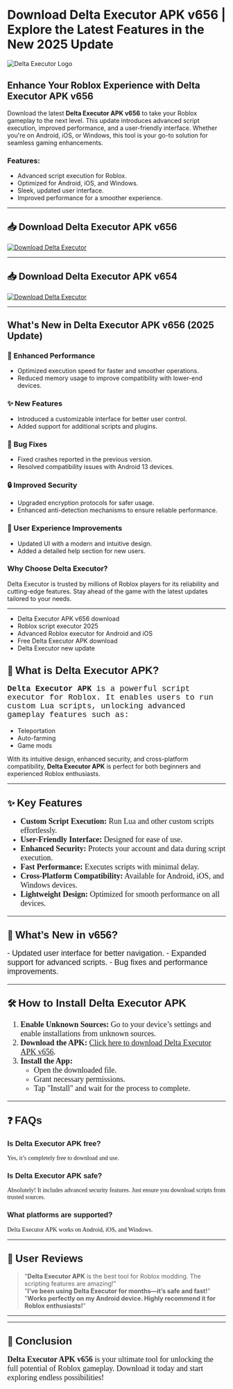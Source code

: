 # Download Delta Executor APK v656 | Explore the Latest Features in the New 2025 Update

![Delta Executor Logo](https://github.com/user-attachments/assets/87563321-a4f3-41c4-9e7b-3a49bcaf3015)

## Enhance Your Roblox Experience with Delta Executor APK v656

Download the latest **Delta Executor APK v656** to take your Roblox gameplay to the next level. This update introduces advanced script execution, improved performance, and a user-friendly interface. Whether you're on Android, iOS, or Windows, this tool is your go-to solution for seamless gaming enhancements.

### Features:
- Advanced script execution for Roblox.
- Optimized for Android, iOS, and Windows.
- Sleek, updated user interface.
- Improved performance for a smoother experience.

---

## 📥 Download Delta Executor APK v656

[![Download Delta Executor](https://img.shields.io/badge/Download-Delta%20Executor-green?style=for-the-badge)](https://www.apkbros.com/delta-executor-v654-apk-download-for-android/)

---

## 📥 Download Delta Executor APK v654

[![Download Delta Executor](https://img.shields.io/badge/Download-Delta%20Executor-green?style=for-the-badge)](https://github.com/Delta-Executor-APK-New)

---
## What's New in Delta Executor APK v656 (2025 Update)

### 🚀 Enhanced Performance
- Optimized execution speed for faster and smoother operations.
- Reduced memory usage to improve compatibility with lower-end devices.

### ✨ New Features
- Introduced a customizable interface for better user control.
- Added support for additional scripts and plugins.

### 🐛 Bug Fixes
- Fixed crashes reported in the previous version.
- Resolved compatibility issues with Android 13 devices.

### 🔒 Improved Security
- Upgraded encryption protocols for safer usage.
- Enhanced anti-detection mechanisms to ensure reliable performance.

### 🎨 User Experience Improvements
- Updated UI with a modern and intuitive design.
- Added a detailed help section for new users.

### Why Choose Delta Executor?
Delta Executor is trusted by millions of Roblox players for its reliability and cutting-edge features. Stay ahead of the game with the latest updates tailored to your needs.

---

- Delta Executor APK v656 download
- Roblox script executor 2025
- Advanced Roblox executor for Android and iOS
- Free Delta Executor APK download
- Delta Executor new update


## 🚀 <span style="font-family: Tahoma, sans-serif; font-size: 24px;">What is Delta Executor APK?</span>

<p style="font-family: 'Courier New', monospace; font-size: 18px;">
<b>Delta Executor APK</b> is a powerful script executor for Roblox. It enables users to run custom Lua scripts, unlocking advanced gameplay features such as:
<ul>
  <li>Teleportation</li>
  <li>Auto-farming</li>
  <li>Game mods</li>
</ul>
With its intuitive design, enhanced security, and cross-platform compatibility, <b>Delta Executor APK</b> is perfect for both beginners and experienced Roblox enthusiasts.
</p>

---

## ✨ <span style="font-family: Arial, sans-serif; font-size: 24px;">Key Features</span>

<ul style="font-family: Georgia, serif; font-size: 18px;">
  <li><b>Custom Script Execution:</b> Run Lua and other custom scripts effortlessly.</li>
  <li><b>User-Friendly Interface:</b> Designed for ease of use.</li>
  <li><b>Enhanced Security:</b> Protects your account and data during script execution.</li>
  <li><b>Fast Performance:</b> Executes scripts with minimal delay.</li>
  <li><b>Cross-Platform Compatibility:</b> Available for Android, iOS, and Windows devices.</li>
  <li><b>Lightweight Design:</b> Optimized for smooth performance on all devices.</li>
</ul>

---

## 🔄 <span style="font-family: Verdana, sans-serif; font-size: 24px;">What’s New in v656?</span>

<p style="font-family: Tahoma, sans-serif; font-size: 18px;">
- Updated user interface for better navigation.  
- Expanded support for advanced scripts.  
- Bug fixes and performance improvements.
</p>

---

## 🛠️ <span style="font-family: Arial, sans-serif; font-size: 24px;">How to Install Delta Executor APK</span>

<ol style="font-family: Georgia, serif; font-size: 18px;">
  <li><b>Enable Unknown Sources:</b> Go to your device’s settings and enable installations from unknown sources.</li>
  <li><b>Download the APK:</b> <a href="https://www.apkbros.com/delta-executor-v654-apk-download-for-android/">Click here to download Delta Executor APK v656</a>.</li>
  <li><b>Install the App:</b>
    <ul>
      <li>Open the downloaded file.</li>
      <li>Grant necessary permissions.</li>
      <li>Tap "Install" and wait for the process to complete.</li>
    </ul>
  </li>
</ol>

---

## ❓ <span style="font-family: Verdana, sans-serif; font-size: 24px;">FAQs</span>

### <span style="font-family: Arial, sans-serif;">Is Delta Executor APK free?</span>  
<p style="font-family: Georgia, serif;">Yes, it’s completely free to download and use.</p>

### <span style="font-family: Arial, sans-serif;">Is Delta Executor APK safe?</span>  
<p style="font-family: Georgia, serif;">Absolutely! It includes advanced security features. Just ensure you download scripts from trusted sources.</p>

### <span style="font-family: Arial, sans-serif;">What platforms are supported?</span>  
<p style="font-family: Georgia, serif;">Delta Executor APK works on Android, iOS, and Windows.</p>

---

## 🌟 <span style="font-family: Arial, sans-serif; font-size: 24px;">User Reviews</span>

> "<b>Delta Executor APK</b> is the best tool for Roblox modding. The scripting features are amazing!"  
> "<b>I’ve been using Delta Executor for months—it’s safe and fast!</b>"  
> "<b>Works perfectly on my Android device. Highly recommend it for Roblox enthusiasts!</b>"

---

---

## 📌 <span style="font-family: Arial, sans-serif; font-size: 24px;">Conclusion</span>

<p style="font-family: Georgia, serif; font-size: 18px;">
<b>Delta Executor APK v656</b> is your ultimate tool for unlocking the full potential of Roblox gameplay. Download it today and start exploring endless possibilities!
</p>

